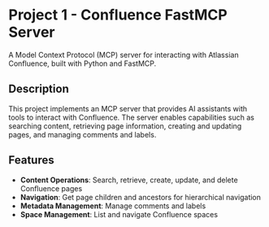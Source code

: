 # Project 1 - Confluence FastMCP Server

A Model Context Protocol (MCP) server for interacting with Atlassian Confluence, built with Python and FastMCP.

## Description

This project implements an MCP server that provides AI assistants with tools to interact with Confluence. The server enables capabilities such as searching content, retrieving page information, creating and updating pages, and managing comments and labels.

## Features

- **Content Operations**: Search, retrieve, create, update, and delete Confluence pages
- **Navigation**: Get page children and ancestors for hierarchical navigation
- **Metadata Management**: Manage comments and labels
- **Space Management**: List and navigate Confluence spaces
